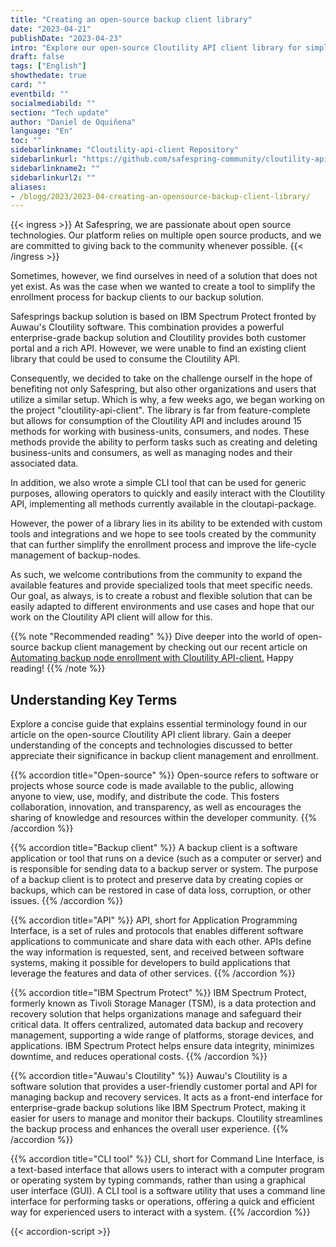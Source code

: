 ```yaml
---
title: "Creating an open-source backup client library"
date: "2023-04-21"
publishDate: "2023-04-23"
intro: "Explore our open-source Cloutility API client library for simplifying backup client enrollment and management."
draft: false
tags: ["English"]
showthedate: true
card: ""
eventbild: ""
socialmediabild: ""
section: "Tech update"
author: "Daniel de Oquiñena"
language: "En"
toc: ""
sidebarlinkname: "Cloutility-api-client Repository"
sidebarlinkurl: "https://github.com/safespring-community/cloutility-api-client"
sidebarlinkname2: ""
sidebarlinkurl2: ""
aliases:
- /blogg/2023/2023-04-creating-an-opensource-backup-client-library/
---
```


{{< ingress >}}
At Safespring, we are passionate about open source technologies. Our platform relies on multiple open source products, and we are committed to giving back to the community whenever possible. 
{{< /ingress >}}

Sometimes, however, we find ourselves in need of a solution that does not yet exist. As was the case when we wanted to create a tool to simplify the enrollment process for backup clients to our backup solution.

Safesprings backup solution is based on IBM Spectrum Protect fronted by Auwau's Cloutility software. This combination provides a powerful enterprise-grade backup solution and Cloutility provides both customer portal and a rich API. However, we were unable to find an existing client library that could be used to consume the Cloutility API.

Consequently, we decided to take on the challenge ourself in the hope of benefiting not only Safespring, but also other organizations and users that utilize a similar setup. Which is why, a few weeks ago, we began working on the project "cloutility-api-client". The library is far from feature-complete but allows for consumption of the Cloutility API and includes around 15 methods for working with business-units, consumers, and nodes. These methods provide the ability to perform tasks such as creating and deleting business-units and consumers, as well as managing nodes and their associated data.

In addition, we also wrote a simple CLI tool that can be used for generic purposes, allowing operators to quickly and easily interact with the Cloutility API, implementing all methods currently available in the cloutapi-package. 

However, the power of a library lies in its ability to be extended with custom tools and integrations and we hope to see tools created by the community that can further simplify the enrollment process and improve the life-cycle management of backup-nodes.

As such, we welcome contributions from the community to expand the available features and provide specialized tools that meet specific needs. Our goal, as always, is to create a robust and flexible solution that can be easily adapted to different environments and use cases and hope that our work on the Cloutility API client will allow for this.

{{% note "Recommended reading" %}}
Dive deeper into the world of open-source backup client management by checking out our recent article on [Automating backup node enrollment with Cloutility API-client.](/blogg/2023/2023-04-using-cloutility-api-client-to-auto-enroll-backup-clients/)  Happy reading!
{{% /note %}}

## Understanding Key Terms 

Explore a concise guide that explains essential terminology found in our article on the open-source Cloutility API client library. Gain a deeper understanding of the concepts and technologies discussed to better appreciate their significance in backup client management and enrollment.

{{% accordion title="Open-source" %}}
Open-source refers to software or projects whose source code is made available to the public, allowing anyone to view, use, modify, and distribute the code. This fosters collaboration, innovation, and transparency, as well as encourages the sharing of knowledge and resources within the developer community.
{{% /accordion %}}

{{% accordion title="Backup client" %}}
A backup client is a software application or tool that runs on a device (such as a computer or server) and is responsible for sending data to a backup server or system. The purpose of a backup client is to protect and preserve data by creating copies or backups, which can be restored in case of data loss, corruption, or other issues.
{{% /accordion %}}

{{% accordion title="API" %}}
API, short for Application Programming Interface, is a set of rules and protocols that enables different software applications to communicate and share data with each other. APIs define the way information is requested, sent, and received between software systems, making it possible for developers to build applications that leverage the features and data of other services.
{{% /accordion %}}

{{% accordion title="IBM Spectrum Protect" %}}
IBM Spectrum Protect, formerly known as Tivoli Storage Manager (TSM), is a data protection and recovery solution that helps organizations manage and safeguard their critical data. It offers centralized, automated data backup and recovery management, supporting a wide range of platforms, storage devices, and applications. IBM Spectrum Protect helps ensure data integrity, minimizes downtime, and reduces operational costs.
{{% /accordion %}}

{{% accordion title="Auwau's Cloutility" %}}
Auwau's Cloutility is a software solution that provides a user-friendly customer portal and API for managing backup and recovery services. It acts as a front-end interface for enterprise-grade backup solutions like IBM Spectrum Protect, making it easier for users to manage and monitor their backups. Cloutility streamlines the backup process and enhances the overall user experience.
{{% /accordion %}}

{{% accordion title="CLI tool" %}}
CLI, short for Command Line Interface, is a text-based interface that allows users to interact with a computer program or operating system by typing commands, rather than using a graphical user interface (GUI). A CLI tool is a software utility that uses a command line interface for performing tasks or operations, offering a quick and efficient way for experienced users to interact with a system.
{{% /accordion %}}

{{< accordion-script >}}
